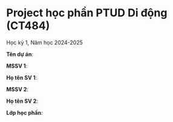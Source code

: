 # Project học phần PTUD Di động (CT484)

Học kỳ 1, Năm học 2024-2025

**Tên dự án**:

**MSSV 1**: 

**Họ tên SV 1**:

**MSSV 2**:

**Họ tên SV 2**:

**Lớp học phần**:
